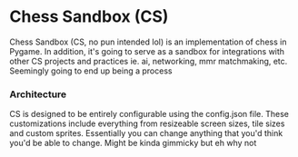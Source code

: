 # Chess Sandbox (CS)
Chess Sandbox (CS, no pun intended lol) is an implementation of chess in Pygame. In addition, it's going to serve as
a sandbox for integrations with other CS projects and practices ie. ai, networking, mmr matchmaking, etc.
Seemingly going to end up being a process


### Architecture
CS is designed to be entirely configurable using the config.json file. These customizations include everything from resizeable screen sizes, tile sizes and custom sprites. Essentially you can change anything that you'd think you'd be able to change. Might be kinda gimmicky but eh why not